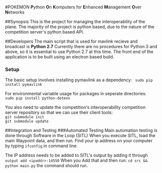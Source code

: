 #POKEMON
<b>P</b>ython <b>O</b>n <b>K</b>omputers for <b>E</b>nhanced <b>M</b>anagement <b>O</b>ver <b>N</b>etworks

##Synopsis
This is the project for managing the interoperability of the plane. The majority of the project is python based, due
to the nature of the competition server's python based API.

##Developers
The main script that is used for mavlink recieve and broadcast is <b>Python 2.7</b>
Currently there are no procedures for Python 3 and above, so it is essential to use Python 2.7 at this time.
The front end of the application is to be built using an electron based build.
### Setup
The basic setup involves installing pymavlink as a dependency:
` sudo pip install pymavlink`

For environmental variable usage for packages in seperate directories:
` sudo pip install python-dotenv`

You also need to update the competition's interoperability competition server repository so that we can use their client tools:
</br> `git submodule init`
</br> `git submodule update`

##Integration and Testing
###Automated Testing
Main automation testing is done through Software in the Loop (SITL)
When you execute SITL, load the main Waypoint data, and then run.
Find your ip address on your computer by typing `ifconfig` in command line.

The IP address needs to be added to SITL's output by adding it through `output add <ipaddr>:14550`
When you Add that and then run: `cd src && python main.py` the command should run.
